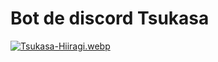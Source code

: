 # Bot de discord Tsukasa
[![Tsukasa-Hiiragi.webp](https://i.postimg.cc/7Yc54jXt/Tsukasa-Hiiragi.webp)](https://postimg.cc/gnVzqSC3)
